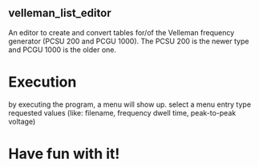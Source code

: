 ## velleman_list_editor
An editor to create and convert tables for/of the Velleman frequency generator (PCSU 200 and PCGU 1000).
The PCSU 200 is the newer type and PCGU 1000 is the older one.

# Execution
by executing the program, a menu will show up.
select a menu entry
type requested values (like: filename, frequency dwell time, peak-to-peak voltage)

# Have fun with it!
